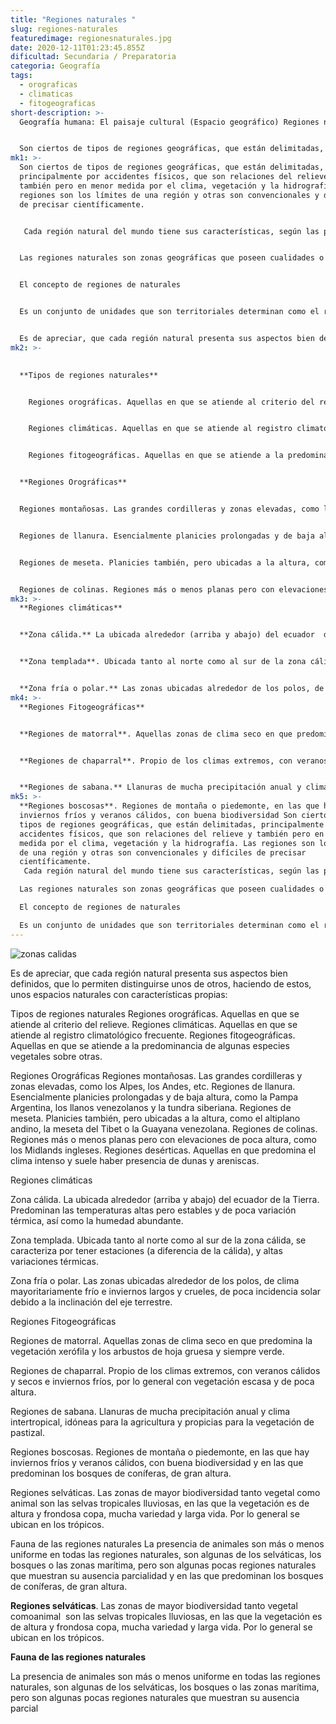 ```yaml
---
title: "Regiones naturales "
slug: regiones-naturales
featuredimage: regionesnaturales.jpg
date: 2020-12-11T01:23:45.855Z
dificultad: Secundaria / Preparatoria
categoria: Geografía
tags:
  - orograficas
  - climaticas
  - fitogeograficas
short-description: >-
  Geografía humana: El paisaje cultural (Espacio geográfico) Regiones naturales 


  Son ciertos de tipos de regiones geográficas, que están delimitadas, principalmente por accidentes físicos
mk1: >-
  Son ciertos de tipos de regiones geográficas, que están delimitadas,
  principalmente por accidentes físicos, que son relaciones del relieve y
  también pero en menor medida por el clima, vegetación y la hidrografía. Las
  regiones son los límites de una región y otras son convencionales y difíciles
  de precisar científicamente.


   Cada región natural del mundo tiene sus características, según las particularidades principales de la vegetación natural. Se pueden distinguir ocho regiones naturales: sabana, bosque, desierto, tundra, pradera, selva, región ecuatorial y región mediterránea. 


  Las regiones naturales son zonas geográficas que poseen cualidades o atributos similares como el relieve, el clima, la vegetación, los suelos, la hidrografía y otros.


  El concepto de regiones de naturales 


  Es un conjunto de unidades que son territoriales determinan como el relieve, el clima y la vegetación, es un criterio amplio y a menudo empleado con criterios cambiantes, pero que este divide a un territorio en regiones o más.


  Es de apreciar, que cada región natural presenta sus aspectos bien definidos, que lo permiten distinguirse unos de otros, haciendo de estos, unos espacios naturales con características propias:
mk2: >-
  

  **Tipos de regiones naturales** 


    Regiones orográficas. Aquellas en que se atiende al criterio del relieve.


    Regiones climáticas. Aquellas en que se atiende al registro climatológico frecuente.


    Regiones fitogeográficas. Aquellas en que se atiende a la predominancia de algunas especies, vegetales sobre otras.


  **Regiones Orográficas** 


  Regiones montañosas. Las grandes cordilleras y zonas elevadas, como los Alpes, los Andes, etc.


  Regiones de llanura. Esencialmente planicies prolongadas y de baja altura, como la Pampa Argentina, los llanos venezolanos y la tundra siberiana.


  Regiones de meseta. Planicies también, pero ubicadas a la altura, como el altiplano andino, la meseta del Tibet o la Guayana venezolana.


  Regiones de colinas. Regiones más o menos planas pero con elevaciones de poca altura, como los Midlands ingleses. Regiones desérticas. Aquellas en que predomina el clima intenso y suele haber presencia de dunas y areniscas.
mk3: >-
  **Regiones climáticas** 


  **Zona cálida.** La ubicada alrededor (arriba y abajo) del ecuador  de la Tierra. Predominan las temperaturas  altas pero estables y de poca variación térmica, así como la humedad abundante.


  **Zona templada**. Ubicada tanto al norte como al sur de la zona cálida, se caracteriza por tener estaciones (a diferencia de la cálida), y altas variaciones térmicas.


  **Zona fría o polar.** Las zonas ubicadas alrededor de los polos, de clima mayoritariamente frío e inviernos largos y crueles, de poca incidencia solar debido a la inclinación del eje terrestre.
mk4: >-
  **Regiones Fitogeográficas**


  **Regiones de matorral**. Aquellas zonas de clima seco en que predomina la vegetación xerófila y los arbustos de hoja gruesa y siempre verde.


  **Regiones de chaparral**. Propio de los climas extremos, con veranos cálidos y secos e inviernos fríos, por lo general con vegetación escasa y de poca altura.


  **Regiones de sabana.** Llanuras de mucha precipitación anual y clima intertropical, idóneas para la agricultura y propicias para la vegetación de pastizal.
mk5: >-
  **Regiones boscosas**. Regiones de montaña o piedemonte, en las que hay
  inviernos fríos y veranos cálidos, con buena biodiversidad Son ciertos de
  tipos de regiones geográficas, que están delimitadas, principalmente por
  accidentes físicos, que son relaciones del relieve y también pero en menor
  medida por el clima, vegetación y la hidrografía. Las regiones son los límites
  de una región y otras son convencionales y difíciles de precisar
  científicamente.
   Cada región natural del mundo tiene sus características, según las particularidades principales de la vegetación natural. Se pueden distinguir ocho regiones naturales: sabana, bosque, desierto, tundra, pradera, selva, región ecuatorial y región mediterránea. 

  Las regiones naturales son zonas geográficas que poseen cualidades o atributos similares como el relieve, el clima, la vegetación, los suelos, la hidrografía y otros.

  El concepto de regiones de naturales 

  Es un conjunto de unidades que son territoriales determinan como el relieve, el clima y la vegetación, es un criterio amplio y a menudo empleado con criterios cambiantes, pero que este divide a un territorio en regiones o más.
---
```





![zonas calidas ](/assets/zonascalidas.jpg "zonas calidas ")


Es de apreciar, que cada región natural presenta sus aspectos bien definidos, que lo permiten distinguirse unos de otros, haciendo de estos, unos espacios naturales con características propias:

Tipos de regiones naturales 
  Regiones orográficas. Aquellas en que se atiende al criterio del relieve.
  Regiones climáticas. Aquellas en que se atiende al registro climatológico frecuente.
  Regiones fitogeográficas. Aquellas en que se atiende a la predominancia de algunas especies vegetales sobre otras.

Regiones Orográficas 
Regiones montañosas. Las grandes cordilleras y zonas elevadas, como los Alpes, los Andes, etc.
Regiones de llanura. Esencialmente planicies prolongadas y de baja altura, como la Pampa Argentina, los llanos venezolanos y la tundra siberiana.
Regiones de meseta. Planicies también, pero ubicadas a la altura, como el altiplano andino, la meseta del Tibet o la Guayana venezolana.
Regiones de colinas. Regiones más o menos planas pero con elevaciones de poca altura, como los Midlands ingleses. Regiones desérticas. Aquellas en que predomina el clima intenso y suele haber presencia de dunas y areniscas.

Regiones climáticas 

Zona cálida. La ubicada alrededor (arriba y abajo) del ecuador de la Tierra. Predominan las temperaturas altas pero estables y de poca variación térmica, así como la humedad abundante.

Zona templada. Ubicada tanto al norte como al sur de la zona cálida, se caracteriza por tener estaciones (a diferencia de la cálida), y altas variaciones térmicas.

Zona fría o polar. Las zonas ubicadas alrededor de los polos, de clima mayoritariamente frío e inviernos largos y crueles, de poca incidencia solar debido a la inclinación del eje terrestre.

Regiones Fitogeográficas

Regiones de matorral. Aquellas zonas de clima seco en que predomina la vegetación xerófila y los arbustos de hoja gruesa y siempre verde.

Regiones de chaparral. Propio de los climas extremos, con veranos cálidos y secos e inviernos fríos, por lo general con vegetación escasa y de poca altura.

Regiones de sabana. Llanuras de mucha precipitación anual y clima intertropical, idóneas para la agricultura y propicias para la vegetación de pastizal.

Regiones boscosas. Regiones de montaña o piedemonte, en las que hay inviernos fríos y veranos cálidos, con buena biodiversidad y en las que predominan los bosques de coníferas, de gran altura.

Regiones selváticas. Las zonas de mayor biodiversidad tanto vegetal como animal son las selvas tropicales lluviosas, en las que la vegetación es de altura y frondosa copa, mucha variedad y larga vida. Por lo general se ubican en los trópicos.

Fauna de las regiones naturales
La presencia de animales son más o menos uniforme en todas las regiones naturales, son algunas de los selváticas, los bosques o las zonas marítima, pero son algunas pocas regiones naturales que muestran su ausencia parcialidad y en las que predominan los bosques de coníferas, de gran altura.

**Regiones selváticas**. Las zonas de mayor biodiversidad tanto vegetal comoanimal  son las selvas tropicales lluviosas, en las que la vegetación es de altura y frondosa copa, mucha variedad y larga vida. Por lo general se ubican en los trópicos.

**Fauna de las regiones naturales**

La presencia de animales son más o menos uniforme en todas las regiones naturales, son algunas de los selváticas, los bosques o las zonas marítima, pero son algunas pocas regiones naturales que muestran su ausencia parcial